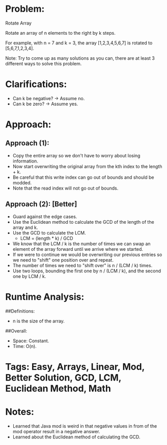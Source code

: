 # Problem:
  Rotate Array
  
  Rotate an array of n elements to the right by k steps.

  For example, with n = 7 and k = 3, the array [1,2,3,4,5,6,7] is rotated to [5,6,7,1,2,3,4].

  Note:
  Try to come up as many solutions as you can, there are at least 3 different ways to solve this problem.
  
# Clarifications:
  - Can k be negative? -> Assume no.
  - Can k be zero? -> Assume yes.

# Approach:
## Approach (1):
  - Copy the entire array so we don't have to worry about losing information.
  - Now start overwriting the original array from the kth index to the length + k.
  - Be careful that this write index can go out of bounds and should be modded.
  - Note that the read index will not go out of bounds.

## Approach (2): [Better]
  - Guard against the edge cases.
  - Use the Euclidean method to calculate the GCD of the length of the array and k.
  - Use the GCD to calculate the LCM.
    - LCM = (length * k) / GCD
  - We know that the LCM / k is the number of times we can swap an element of the array forward until we arrive where we started.
  - If we were to continue we would be overwriting our previous entries so we need to "shift" one position over and repeat.
  - The number of times we need to "shift over" is n / (LCM / k) times.
  - Use two loops, bounding the first one by n / (LCM / k), and the second one by LCM / k.
  
# Runtime Analysis:
##Definitions:
  - n is the size of the array.

##Overall:
  - Space: Constant.
  - Time: O(n).

# Tags: Easy, Arrays, Linear, Mod, Better Solution, GCD, LCM, Euclidean Method, Math

# Notes:
  - Learned that Java mod is weird in that negative values in from of the mod operator result in a negative answer.
  - Learned about the Euclidean method of calculating the GCD.
